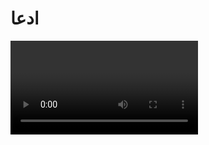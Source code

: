# ادعا

<video src="./claim.mp4" controls>

# جواب
مادرجان این که میگی دلتون با خداست و دنبال صداقت و پاکی ذات هستین خیلی ارزشمنده
اسلام هم بار ها تاکید کرده که نیت و قلب پاک اصل کاره 
پیامبر میگه : (اِنما الاعَمال بِالنَّتَات) یعنی **هر کاری که میکنی نیّتش مهمه** 
اما نماز مثل پلیه که قلب و ذات انسان رو به خدا وصل میکنه
نماز فقط دولا و راست شدن نیست بلکه یک تمرین روزانه هست که به ما کمک میکنه که خودمون رو اصلاح کنیم و ذاتمون رو به سمت بهتر شدن ببریم 
خدا در آیه 45 سوره عنکبوت میگه :
### نماز انسان را از بدی ها و زشتی ها دور میکنه
پس اگه ذات پاک باشه نماز میتونه مثل یک ابزار این پاکی رو حفظش کنه .
مادرجان اینکه شما میگین من دروغ نمیگم ، مال کسی رو نمی خورم پس ذاتم درسته این عالیه
ولی یک سوال اگر خدا مستقیما ازمون خواسته باشه یک کار ساده مثل نماز خوندن رو انجام بدیم پرا نپذیریم ؟
اطاعت از خدا خودش باعث رشد انسان میشه مثل این میمونه که یک نفر بگه
من عاشق خانوادمم ولی چون قلبم باهاشونه لازم نیست دیگه بهشون سر بزنم یا باهاشون حرف بزنم
رابطه با خدا هم یه جورایی اینطوریه ، نماز مثل یک قرار ملاقات روزانه با خداست که رابطه تو با خدا رو عمیق تر میکنه
درمورد اینکه میگین اگه شب 100 رکعت نماز بخونم ولی ذات درست نباشه فایده نداره کاملا حق با شماست
اگه کسی فقط برای ریا و از سرعادت نماز بخونه و ذاتش پر از حسد و بدی باشه اون نماز ترزش واقعی **نداره** ولی بر عکسش هم صادقه 
اگه ذات پاک باشه چرا نذاری این پاکی با یک عمل زیبا مثل نماز کامل تر بشه 
نماز نه فقط یک وظیفه بلکه یک هدیه است برای نزدیک تر شدن به خدا و تقویت همون ذات پاک 

<img src="./cover.jpg" alt="namaz-zat">